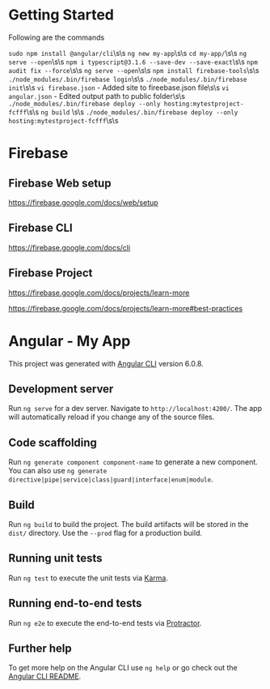 
# Getting Started

Following are the commands 

`sudo npm install @angular/cli`\s\s
`ng new my-app`\s\s
`cd my-app/`\s\s
`ng serve --open`\s\s
`npm i typescript@3.1.6 --save-dev --save-exact`\s\s
`npm audit fix --force`\s\s
`ng serve --open`\s\s
`npm install firebase-tools`\s\s
`./node_modules/.bin/firebase login`\s\s
`./node_modules/.bin/firebase init`\s\s
`vi firebase.json` - Added site to fireebase.json file\s\s
`vi angular.json` - Edited output path to public folder\s\s
`./node_modules/.bin/firebase deploy --only hosting:mytestproject-fcfff`\s\s
`ng build` \s\s
`./node_modules/.bin/firebase deploy --only hosting:mytestproject-fcfff`\s\s


# Firebase 

## Firebase Web setup

https://firebase.google.com/docs/web/setup

## Firebase CLI

https://firebase.google.com/docs/cli

## Firebase Project

https://firebase.google.com/docs/projects/learn-more

https://firebase.google.com/docs/projects/learn-more#best-practices


# Angular - My App

This project was generated with [Angular CLI](https://github.com/angular/angular-cli) version 6.0.8.

## Development server

Run `ng serve` for a dev server. Navigate to `http://localhost:4200/`. The app will automatically reload if you change any of the source files.

## Code scaffolding

Run `ng generate component component-name` to generate a new component. You can also use `ng generate directive|pipe|service|class|guard|interface|enum|module`.

## Build

Run `ng build` to build the project. The build artifacts will be stored in the `dist/` directory. Use the `--prod` flag for a production build.

## Running unit tests

Run `ng test` to execute the unit tests via [Karma](https://karma-runner.github.io).

## Running end-to-end tests

Run `ng e2e` to execute the end-to-end tests via [Protractor](http://www.protractortest.org/).

## Further help

To get more help on the Angular CLI use `ng help` or go check out the [Angular CLI README](https://github.com/angular/angular-cli/blob/master/README.md).
